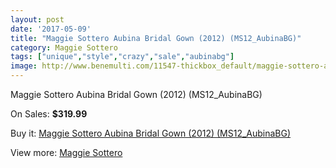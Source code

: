 ```yaml
---
layout: post
date: '2017-05-09'
title: "Maggie Sottero Aubina Bridal Gown (2012) (MS12_AubinaBG)"
category: Maggie Sottero
tags: ["unique","style","crazy","sale","aubinabg"]
image: http://www.benemulti.com/11547-thickbox_default/maggie-sottero-aubina-bridal-gown-2012-ms12aubinabg.jpg
---
```

Maggie Sottero Aubina Bridal Gown (2012) (MS12_AubinaBG)

On Sales: **$319.99**
<a href="https://www.benemulti.com/en/maggie-sottero/4326-maggie-sottero-aubina-bridal-gown-2012-ms12aubinabg.html"><amp-img layout="responsive" width="600" height="600" src="//www.benemulti.com/11547-thickbox_default/maggie-sottero-aubina-bridal-gown-2012-ms12aubinabg.jpg" alt="Maggie Sottero Aubina Bridal Gown (2012) (MS12_AubinaBG) 0" /></a>
<a href="https://www.benemulti.com/en/maggie-sottero/4326-maggie-sottero-aubina-bridal-gown-2012-ms12aubinabg.html"><amp-img layout="responsive" width="600" height="600" src="//www.benemulti.com/11549-thickbox_default/maggie-sottero-aubina-bridal-gown-2012-ms12aubinabg.jpg" alt="Maggie Sottero Aubina Bridal Gown (2012) (MS12_AubinaBG) 1" /></a>
<a href="https://www.benemulti.com/en/maggie-sottero/4326-maggie-sottero-aubina-bridal-gown-2012-ms12aubinabg.html"><amp-img layout="responsive" width="600" height="600" src="//www.benemulti.com/11548-thickbox_default/maggie-sottero-aubina-bridal-gown-2012-ms12aubinabg.jpg" alt="Maggie Sottero Aubina Bridal Gown (2012) (MS12_AubinaBG) 2" /></a>

Buy it: [Maggie Sottero Aubina Bridal Gown (2012) (MS12_AubinaBG)](https://www.benemulti.com/en/maggie-sottero/4326-maggie-sottero-aubina-bridal-gown-2012-ms12aubinabg.html "Maggie Sottero Aubina Bridal Gown (2012) (MS12_AubinaBG)")

View more: [Maggie Sottero](https://www.benemulti.com/en/41-maggie-sottero "Maggie Sottero")